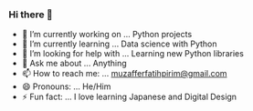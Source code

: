 ### Hi there 👋

- 🔭 I’m currently working on ... Python projects
- 🌱 I’m currently learning ... Data science with Python
- 🤔 I’m looking for help with ... Learning new Python libraries
- 💬 Ask me about ... Anything
- 📫 How to reach me: ... muzafferfatihpirim@gmail.com
- 😄 Pronouns: ... He/Him
- ⚡ Fun fact: ... I love learning Japanese and Digital Design

